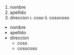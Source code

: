 1. nombre
2. apellido
3. direccion
  i. coso
  ii. cosocoso
  
- nombre
- apellido
- direccion
  - coso
  - cosocoso
